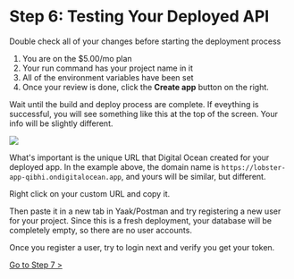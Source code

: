 # Step 6: Testing Your Deployed API

Double check all of your changes before starting the deployment process

1. You are on the $5.00/mo plan
2. Your run command has your project name in it
3. All of the environment variables have been set
4. Once your review is done, click the **Create app** button on the right.

Wait until the build and deploy process are complete. If eveything is successful, you will see something like this at the top of the screen. Your info will be slightly different.

![](./images/digital-ocean-success-domain.png)

What's important is the unique URL that Digital Ocean created for your deployed app. In the example above, the domain name is `https://lobster-app-qibhi.ondigitalocean.app`, and yours will be similar, but different.

Right click on your custom URL and copy it.

Then paste it in a new tab in Yaak/Postman and try registering a new user for your project. Since this is a fresh deployment, your database will be completely empty, so there are no user accounts.

Once you register a user, try to login next and verify you get your token.

[Go to Step 7 >](./DEPLOY_DJANGO_07.md)
